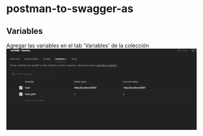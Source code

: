 # postman-to-swagger-as

## Variables 
Agregar las variables en el tab 'Variables' de la 
colección
![alt text](image.png)